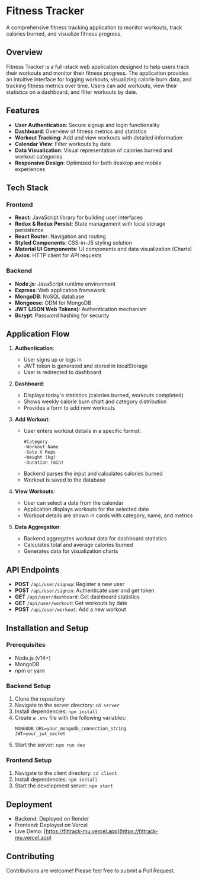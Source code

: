# Fitness Tracker
A comprehensive fitness tracking application to monitor workouts, track calories burned, and visualize fitness progress.
## Overview
Fitness Tracker is a full-stack web application designed to help users track their workouts and monitor their fitness progress. The application provides an intuitive interface for logging workouts, visualizing calorie burn data, and tracking fitness metrics over time. Users can add workouts, view their statistics on a dashboard, and filter workouts by date.

## Features

- **User Authentication**: Secure signup and login functionality
- **Dashboard**: Overview of fitness metrics and statistics
- **Workout Tracking**: Add and view workouts with detailed information
- **Calendar View**: Filter workouts by date
- **Data Visualization**: Visual representation of calories burned and workout categories
- **Responsive Design**: Optimized for both desktop and mobile experiences

## Tech Stack

### Frontend
- **React**: JavaScript library for building user interfaces
- **Redux & Redux Persist**: State management with local storage persistence
- **React Router**: Navigation and routing
- **Styled Components**: CSS-in-JS styling solution
- **Material UI Components**: UI components and data visualization (Charts)
- **Axios**: HTTP client for API requests

### Backend
- **Node.js**: JavaScript runtime environment
- **Express**: Web application framework
- **MongoDB**: NoSQL database
- **Mongoose**: ODM for MongoDB
- **JWT (JSON Web Tokens)**: Authentication mechanism
- **Bcrypt**: Password hashing for security

## Application Flow

1. **Authentication**:
   - User signs up or logs in
   - JWT token is generated and stored in localStorage
   - User is redirected to dashboard

2. **Dashboard**:
   - Displays today's statistics (calories burned, workouts completed)
   - Shows weekly calorie burn chart and category distribution
   - Provides a form to add new workouts

3. **Add Workout**:
   - User enters workout details in a specific format:
     ```
     #Category
     -Workout Name
     -Sets X Reps
     -Weight (kg)
     -Duration (min)
     ```
   - Backend parses the input and calculates calories burned
   - Workout is saved to the database

4. **View Workouts**:
   - User can select a date from the calendar
   - Application displays workouts for the selected date
   - Workout details are shown in cards with category, name, and metrics

5. **Data Aggregation**:
   - Backend aggregates workout data for dashboard statistics
   - Calculates total and average calories burned
   - Generates data for visualization charts

## API Endpoints

- **POST** `/api/user/signup`: Register a new user
- **POST** `/api/user/signin`: Authenticate user and get token
- **GET** `/api/user/dashboard`: Get dashboard statistics
- **GET** `/api/user/workout`: Get workouts by date
- **POST** `/api/user/workout`: Add a new workout

## Installation and Setup

### Prerequisites
- Node.js (v14+)
- MongoDB
- npm or yarn

### Backend Setup
1. Clone the repository
2. Navigate to the server directory: `cd server`
3. Install dependencies: `npm install`
4. Create a `.env` file with the following variables:
   ```
   MONGODB_URL=your_mongodb_connection_string
   JWT=your_jwt_secret
   ```
5. Start the server: `npm run dev`

### Frontend Setup
1. Navigate to the client directory: `cd client`
2. Install dependencies: `npm install`
3. Start the development server: `npm start`

## Deployment

- Backend: Deployed on Render
- Frontend: Deployed on Vercel
- Live Demo: [https://fittrack-mu.vercel.app](https://fittrack-mu.vercel.app)

## Contributing
Contributions are welcome! Please feel free to submit a Pull Request.
